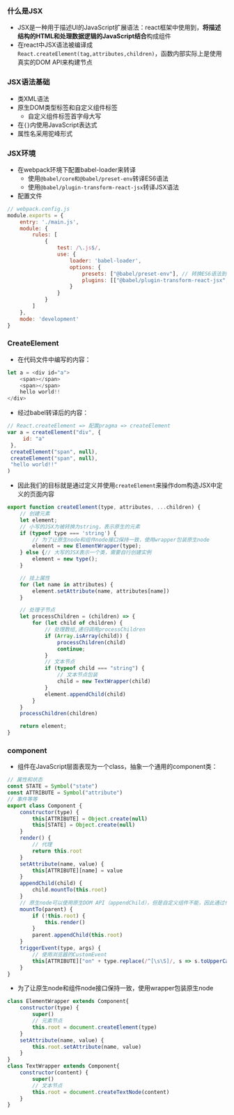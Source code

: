 ### 什么是JSX
- JSX是一种用于描述UI的JavaScript扩展语法：react框架中使用到，**将描述结构的HTML和处理数据逻辑的JavaScript结合**构成组件
- 在react中JSX语法被编译成```React.createElement(tag,attributes,children)```，函数内部实际上是使用真实的DOM API来构建节点
### JSX语法基础
- 类XML语法
- 原生DOM类型标签和自定义组件标签
  - 自定义组件标签首字母大写
- 在```{}```内使用JavaScript表达式
- 属性名采用驼峰形式
### JSX环境
- 在webpack环境下配置babel-loader来转译
  - 使用```@babel/core和@babel/preset-env```转译ES6语法
  - 使用```@babel/plugin-transform-react-jsx```转译JSX语法
- 配置文件
```javascript
// webpack.config.js
module.exports = {
    entry: './main.js',
    module: {
        rules: [
            {
                test: /\.js$/,
                use: {
                    loader: 'babel-loader',
                    options: {
                        presets: ["@babel/preset-env"],	// 转换ES6语法到ES5
                        plugins: [["@babel/plugin-transform-react-jsx", {pragma:"createElement"}]] // 转换JSX
                    }
                }
            }
        ]
    },
    mode: 'development'
}
```
### CreateElement
- 在代码文件中编写的内容：
```javascript
let a = <div id="a">
    <span></span>
    <span></span>
    hello world!!
</div>
```
- 经过babel转译后的内容：
```javascript
// React.createElement => 配置pragma => createElement
var a = createElement("div", {
     id: "a"
 },
 createElement("span", null),
 createElement("span", null),
 "hello world!!"
)
```
- 因此我们的目标就是通过定义并使用```createElement```来操作dom构造JSX中定义的页面内容
```javascript
export function createElement(type, attributes, ...children) {
    // 创建元素
    let element;
    // 小写的JSX为被转换为string，表示原生的元素
    if (typeof type === 'string') {
        // 为了让原生node和组件node接口保持一致，使用wrapper包装原生node
        element = new ElementWrapper(type);
    } else {// 大写的JSX表示一个类，需要自行创建实例
        element = new type();
    }

    // 挂上属性
    for (let name in attributes) {
        element.setAttribute(name, attributes[name])
    }

    // 处理子节点
    let processChildren = (children) => {
        for (let child of children) {
            // 处理数组,递归调用processChildren
            if (Array.isArray(child)) {
                processChildren(child)
                continue;
            }
            // 文本节点
            if (typeof child === "string") {
                // 文本节点包装
                child = new TextWrapper(child) 
            }
            element.appendChild(child)
        }
    }
    processChildren(children)

    return element;
}
```
### component
- 组件在JavaScript层面表现为一个class，抽象一个通用的component类：
```javascript
// 属性和状态
const STATE = Symbol("state")
const ATTRIBUTE = Symbol("attribute")
// 事件等等
export class Component {
    constructor(type) {
        this[ATTRIBUTE] = Object.create(null)
        this[STATE] = Object.create(null)
    }
    render() {
        // 代理
        return this.root
    }
    setAttribute(name, value) {
        this[ATTRIBUTE][name] = value
    }
    appendChild(child) {
        child.mountTo(this.root)
    }
    // 原生node可以使用原生DOM API（appendChild），但是自定义组件不能，因此通过代理来反向操作
    mountTo(parent) {
        if (!this.root) {
            this.render()
        }
        parent.appendChild(this.root)
    }
    triggerEvent(type, args) {
        // 使用浏览器的CustomEvent
        this[ATTRIBUTE]["on" + type.replace(/^[\s\S]/, s => s.toUpperCase())](new CustomEvent(type, { detail: args }))
    }
}
```
- 为了让原生node和组件node接口保持一致，使用wrapper包装原生node
```javascript
class ElementWrapper extends Component{
    constructor(type) {
        super()
        // 元素节点
        this.root = document.createElement(type)
    }
    setAttribute(name, value) {
        this.root.setAttribute(name, value)
    }
}
class TextWrapper extends Component{
    constructor(content) {
        super()
        // 文本节点
        this.root = document.createTextNode(content)
    }
}
```